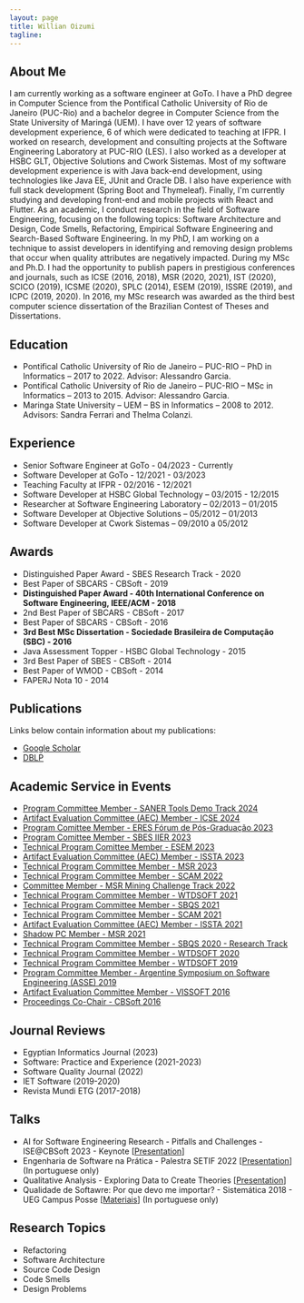 ```yaml
---
layout: page
title: Willian Oizumi
tagline:
---
```


## About Me

I am currently working as a software engineer at GoTo. I have a PhD degree in Computer Science from the Pontifical Catholic University of Rio de Janeiro (PUC-Rio) and a bachelor degree in Computer Science from the State University of Maringá (UEM). I have over 12 years of software development experience, 6 of which were dedicated to teaching at IFPR. I worked on research, development and consulting projects at the Software Engineering Laboratory at PUC-RIO (LES). I also worked as a developer at HSBC GLT, Objective Solutions and Cwork Sistemas. Most of my software development experience is with Java back-end development, using technologies like Java EE, JUnit and Oracle DB. I also have experience with full stack development (Spring Boot and Thymeleaf). Finally, I'm currently studying and developing front-end and mobile projects with React and Flutter. As an academic, I conduct research in the field of Software Engineering, focusing on the following topics: Software Architecture and Design, Code Smells, Refactoring, Empirical Software Engineering and Search-Based Software Engineering. In my PhD, I am working on a technique to assist developers in identifying and removing design problems that occur when quality attributes are negatively impacted.
During my MSc and Ph.D. I had the opportunity to publish papers in prestigious conferences and journals, such as ICSE (2016, 2018), MSR (2020, 2021), IST (2020), SCICO (2019), ICSME (2020), SPLC (2014), ESEM (2019), ISSRE (2019), and ICPC (2019, 2020). In 2016, my MSc research was awarded as the third best computer science dissertation of the Brazilian Contest of Theses and Dissertations.

## Education

<ul class="education">
  <li>Pontifical Catholic University of Rio de Janeiro – PUC-RIO – PhD in Informatics – 2017 to 2022. Advisor: Alessandro Garcia.</li>
  <li>Pontifical Catholic University of Rio de Janeiro – PUC-RIO – MSc in Informatics – 2013 to 2015. Advisor: Alessandro Garcia.</li>
  <li>Maringa State University – UEM – BS in Informatics – 2008 to 2012. Advisors: Sandra Ferrari and Thelma Colanzi.</li>
</ul>

## Experience

<ul class="experience">
  <li>Senior Software Engineer at GoTo - 04/2023 - Currently</li>
  <li>Software Developer at GoTo - 12/2021 - 03/2023</li>
  <li>Teaching Faculty at IFPR - 02/2016 - 12/2021</li>
  <li>Software Developer at HSBC Global Technology – 03/2015 - 12/2015</li>
  <li>Researcher at Software Engineering Laboratory – 02/2013 – 01/2015</li>
  <li>Software Developer at Objective Solutions – 05/2012 – 01/2013</li>
  <li>Software Developer at Cwork Sistemas – 09/2010 a 05/2012</li>
</ul>

## Awards

<ul class="awards">
  <li>Distinguished Paper Award - SBES Research Track - 2020</li>
  <li>Best Paper of SBCARS - CBSoft - 2019</li>
  <li><strong>Distinguished Paper Award - 40th International Conference on Software Engineering, IEEE/ACM - 2018</strong></li>
  <li>2nd Best Paper of SBCARS - CBSoft - 2017</li>
  <li>Best Paper of SBCARS - CBSoft - 2016</li>
  <li><strong>3rd Best MSc Dissertation - Sociedade Brasileira de Computação (SBC) - 2016</strong></li>
  <li>Java Assessment Topper - HSBC Global Technology - 2015</li>
  <li>3rd Best Paper of SBES - CBSoft - 2014</li>
  <li>Best Paper of WMOD - CBSoft - 2014</li>
  <li>FAPERJ Nota 10 - 2014</li>
</ul>

## Publications

Links below contain information about my publications:

<ul class="publications">
	<li><a href="https://scholar.google.com.br/citations?user=8Kkur44AAAAJ&hl=pt-BR&oi=sra">Google Scholar</a></li>
	<li><a href="http://dblp.uni-trier.de/pers/hd/o/Oizumi:Willian_Nalepa">DBLP</a></li>
</ul>

## Academic Service in Events

<ul class="service">
	<li><a href="https://conf.researchr.org/track/saner-2024/saner-2024-tool-demo-track-">Program Committee Member - SANER Tools Demo Track 2024</a></li>
	<li><a href="https://conf.researchr.org/track/icse-2024/icse-2024-artifact-evaluation">Artifact Evaluation Committee (AEC) Member - ICSE 2024</a></li>
	<li><a href="https://eres-sbc-br.github.io/eres2023/chamada/">Program Comittee Member - ERES Fórum de Pós-Graduação 2023</a></li>
	<li><a href="https://cbsoft2023.ufms.br/en-US/sbes/ideias">Program Comittee Member - SBES IIER 2023</a></li>
	<li><a href="https://conf.researchr.org/track/esem-2023/esem-2023-technical-track">Technical Program Comittee Member - ESEM 2023</a></li>
	<li><a href="https://2023.issta.org/track/issta-2023-artifact-evaluation#About">Artifact Evaluation Committee (AEC) Member - ISSTA 2023</a></li>
	<li><a href="https://conf.researchr.org/track/msr-2023/msr-2023-technical-papers">Technical Program Committee Member - MSR 2023</a></li>
	<li><a href="http://www.ieee-scam.org/2022/#pc">Technical Program Committee Member - SCAM 2022</a></li>
	<li><a href="https://conf.researchr.org/track/msr-2022/msr-2022-mining-challenge#Call-for-Mining-Challenge-Papers">Committee Member - MSR Mining Challenge Track 2022</a></li>
	<li><a href="http://cbsoft2021.joinville.udesc.br/wtdsoft.php">Technical Program Committee Member - WTDSOFT 2021</a></li>
	<li><a href="http://sbqs.sbc.org.br/2021/index.php/en-us/chamada-de-trabalho-2/trabalhos-tecnicos-e-relatos-de-experiencia">Technical Program Committee Member - SBQS 2021</a></li>
	<li><a href="http://www.ieee-scam.org/2021/#home">Technical Program Committee Member - SCAM 2021</a></li>
	<li><a href="https://conf.researchr.org/track/issta-2021/issta-2021-artifact-evaluation#Call-for-Artifacts">Artifact Evaluation Committee (AEC) Member - ISSTA 2021</a></li>
	<li><a href="https://2021.msrconf.org/track/msr-2021-shadow-pc">Shadow PC Member - MSR 2021</a></li>
	<li><a href="http://sbqs.sbc.org.br/index.php/pt/chamada-de-trabalho/trabalhos-tecnicos">Technical Program Committee Member - SBQS 2020 - Research Track</a></li>
	<li><a href="http://cbsoft2020.imd.ufrn.br/wtdsoft.php">Technical Program Committee Member - WTDSOFT 2020</a></li>
	<li><a href="http://cbsoft2019.ufba.br/#/wtdsoft">Technical Program Committee Member - WTDSOFT 2019</a></li>
	<li><a href="http://48jaiio.sadio.org.ar/">Program Committee Member - Argentine Symposium on Software Engineering (ASSE) 2019</a></li>	
	<li><a href="http://vissoft16.ysu.edu/committee.html">Artifact Evaluation Committee Member - VISSOFT 2016</a></li>
	<li><a href="http://cbsoft.org/cbsoft2016/anais">Proceedings Co-Chair - CBSoft 2016</a></li>
</ul>

## Journal Reviews

<ul class="reviews">
	<li>Egyptian Informatics Journal (2023)</li>
	<li>Software: Practice and Experience (2021-2023)</li>
	<li>Software Quality Journal (2022)</li>
	<li>IET Software (2019-2020)</li>
	<li>Revista Mundi ETG (2017-2018)</li>
</ul>

## Talks

<ul class="talks">
  <li>AI for Software Engineering Research - Pitfalls and Challenges - ISE@CBSoft 2023 - Keynote [<a href="http://wnoizumi.github.io/talks/talk_ise_cbsoft2023.pdf">Presentation</a>]</li>
  <li>Engenharia de Software na Prática - Palestra SETIF 2022 [<a href="https://docs.google.com/presentation/d/1_xxC3acNbVmnomFPa-U4slclubfQkV5sPsQSe3b375A/edit?usp=sharing">Presentation</a>] (In portuguese only)</li>
  <li>Qualitative Analysis - Exploring Data to Create Theories [<a href="http://wnoizumi.github.io/talks/qualitative-analysis.pdf">Presentation</a>]</li>
  <li>Qualidade de Softawre: Por que devo me importar? - Sistemática 2018 - UEG Campus Posse [<a href="https://drive.google.com/open?id=1bNXGoO7DRoz1DW1OWhLvbCE7E_AJxm4l">Materiais</a>] (In portuguese only)</li>
</ul>

## Research Topics

<ul class="research">
  <li>Refactoring</li>
  <li>Software Architecture</li>
  <li>Source Code Design</li>
  <li>Code Smells</li>
  <li>Design Problems</li>
</ul>




